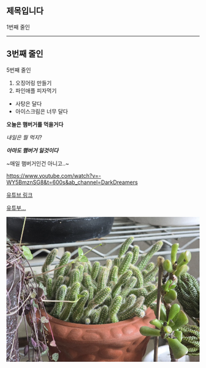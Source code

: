 ## 제목입니다

1번째 줄인
*******
3번째 줄인
-----
5번째 줄인

1. 오징어링 만들기
2. 파인애플 피자먹기

* 사탕은 달다
* 아이스크림은 너무 달다

**오늘은 햄버거를 먹을거다**

*내일은 뭘 먹지?*

___아마도 햄버거 일것이다___

~매일 햄버거인건 아니고..~

<https://www.youtube.com/watch?v=-WY5BmznSG8&t=600s&ab_channel=DarkDreamers>

[유튜브 링크](https://www.youtube.com/watch?v=-WY5BmznSG8&t=600s&ab_channel=DarkDreamers)

[유튜부...](https://www.youtube.com/watch?v=-WY5BmznSG8&t=600s&ab_channel=DarkDreamers, " 노래 좋죠?")


![사진입니다](./20250220_103611(1).jpg)
